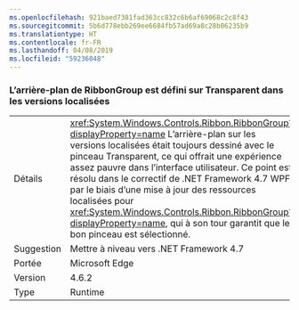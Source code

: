 ```yaml
---
ms.openlocfilehash: 921baed7381fad363cc832c6b6af69068c2c8f43
ms.sourcegitcommit: 5b6d778ebb269ee6684fb57ad69a8c28b06235b9
ms.translationtype: HT
ms.contentlocale: fr-FR
ms.lasthandoff: 04/08/2019
ms.locfileid: "59236048"
---
```

### <a name="ribbongroup-background-is-set-to-transparent-in-localized-builds"></a>L’arrière-plan de RibbonGroup est défini sur Transparent dans les versions localisées

|   |   |
|---|---|
|Détails|<xref:System.Windows.Controls.Ribbon.RibbonGroup?displayProperty=name> L’arrière-plan sur les versions localisées était toujours dessiné avec le pinceau Transparent, ce qui offrait une expérience assez pauvre dans l’interface utilisateur. Ce point est résolu dans le correctif de .NET Framework 4.7 WPF par le biais d’une mise à jour des ressources localisées pour <xref:System.Windows.Controls.Ribbon.RibbonGroup?displayProperty=name>, qui à son tour garantit que le bon pinceau est sélectionné.|
|Suggestion|Mettre à niveau vers .NET Framework 4.7|
|Portée|Microsoft Edge|
|Version|4.6.2|
|Type|Runtime|
